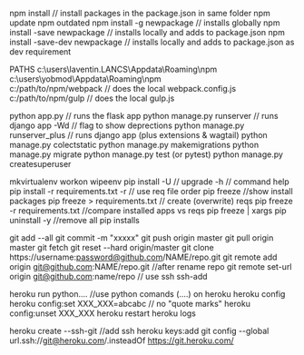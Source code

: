 npm install // install packages in the package.json in same folder
npm update
npm outdated
npm install -g newpackage  // installs globally
npm install -save newpackage  // installs locally and adds to package.json
npm install -save-dev newpackage  // installs locally and adds to package.json as dev requirement

PATHS
c:\users\laventin.LANCS\Appdata\Roaming\npm\
c:\users\yobmod\Appdata\Roaming\npm\
c:/path/to/npm/webpack      //  does the local webpack.config.js
c:/path/to/npm/gulp         //  does the local gulp.js



python app.py   // runs the flask app
python manage.py runserver   // runs django app         -Wd   // flag to show deprections
python manage.py runserver_plus   // runs django app (plus extensions & wagtail)
python manage.py colectstatic
python manage.py makemigrations
python manage.py migrate
python manage.py test (or pytest)
python manage.py createsuperuser

mkvirtualenv <name>
workon <name>
wipeenv <name>
pip install <xxx> 					-U // upgrade    -h // command help
pip install -r requirements.txt		 -r // use req file order
pip freeze							//show install packages
pip freeze > requirements.txt     	// create (overwrite) reqs
pip freeze -r requirements.txt		//compare installed apps vs reqs
pip freeze | xargs pip uninstall -y 	//remove all pip installs



git add --all
git commit -m "xxxxx"
git push origin master
git pull origin master
git fetch
git reset --hard origin/master
git clone https://username:password@github.com/NAME/repo.git
git remote add origin git@github.com:NAME/repo.git   //after rename repo
git remote set-url origin git@github.com:name/repo   // use ssh
ssh-add

heroku run python....    //use python comands (....) on heroku
heroku config
heroku config:set XXX_XXX=abcabc  // no "quote marks"
heroku config:unset XXX_XXX
heroku restart
heroku logs

heroku create --ssh-git   //add ssh
heroku keys:add
git config --global url.ssh://git@heroku.com/.insteadOf https://git.heroku.com/

